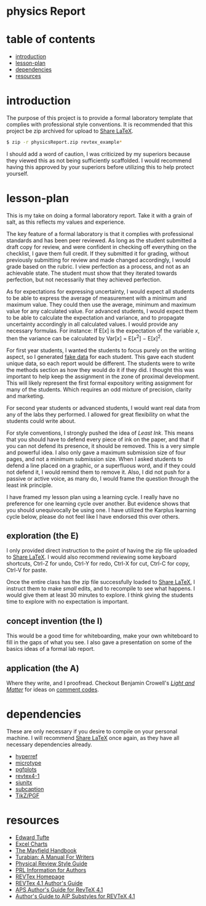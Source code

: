 
# physics Report

# table of contents
- [introduction](#introduction)
- [lesson-plan](#lesson-plan)
- [dependencies](#dependencies)
- [resources](#resources)

# introduction

The purpose of this project is to provide a formal laboratory template that complies with professional style conventions.
It is recommended that this project be zip archived for upload to [Share LaTeX](https://www.sharelatex.com).

```bash
$ zip -r physicsReport.zip revtex_example*
```

I should add a word of caution,
    I was criticized by my superiors because they viewed this as not being sufficiently scaffolded.
I would recommend having this approved by your superiors before utilizing this to help protect yourself.

# lesson-plan

This is my take on doing a formal laboratory report.
Take it with a grain of salt,
    as this reflects my values and experience.

The key feature of a formal laboratory is that it complies with professional standards and has been peer reviewed.
As long as the student submitted a draft copy for review,
    and were confident in checking off everything on the checklist,
    I gave them full credit.
If they submitted it for grading, without previously submitting for review and made changed accordingly,
    I would grade based on the rubric.
I view perfection as a process, and not as an achievable state.
The student must show that they iterated towards perfection,
    but not necessarily that they achieved perfection.

As for expectations for expressing uncertainty,
    I would expect all students to be able to express the average of measurement with a minimum and maximum value.
They could then use the average, minimum and maximum value for any calculated value.
For advanced students, I would expect them to be able to calculate the expectation and variance,
    and to propagate uncertainty accordingly in all calculated values.
I would provide any necessary formulas.
For instance: If E[_x_] is the expectation of the variable _x_,
    then the variance can be calculated by Var[_x_] = E[_x_<sup>2</sup>] &minus; E[_x_]<sup>2</sup>.

For first year students, I wanted the students to focus purely on the writing aspect,
    so I generated [fake data](https://github.com/jphafner/fakeData) for each student.
This gave each student unique data, so each report would be different.
The students were to write the methods section as how they would do it if they did.
I thought this was important to help keep the assignment in the zone of proximal development.
This will likely represent the first formal expository writing assignment for many of the students.
Which requires an odd mixture of precision, clarity and marketing.

For second year students or advanced students,
    I would want real data from any of the labs they performed.
I allowed for great flexibility on what the students could write about.

For style conventions, I strongly pushed the idea of _Least Ink_.
This means that you should have to defend every piece of ink on the paper,
    and that if you can not defend its presence, it should be removed.
This is a very simple and powerful idea.
I also only gave a maximum submission size of four pages,
    and not a minimum submission size.
When I asked students to defend a line placed on a graphic,
    or a superfluous word, and if they could not defend it,
    I would remind them to remove it.
Also, I did not push for a passive or active voice,
    as many do, I would frame the question through the least ink principle.

I have framed my lesson plan using a learning cycle.
I really have no preference for one learning cycle over another.
But evidence shows that you should unequivocally be using one.
I have utilized the Karplus learning cycle below,
    please do not feel like I have endorsed this over others.

## exploration (the E)

I only provided direct instruction to the point of having the zip file uploaded to [Share LaTeX](https://www.sharelatex.com).
I would also recommend reviewing some keyboard shortcuts,
    Ctrl-Z for undo, Ctrl-Y for redo, Ctrl-X for cut, Ctrl-C for copy, Ctrl-V for paste.

Once the entire class has the zip file successfully loaded to [Share LaTeX](https://www.sharelatex.com),
    I instruct them to make _small_ edits, and to recompile to see what happens.
I would give them at least 30 minutes to explore.
I think giving the students time to explore with no expectation is important.

## concept invention (the I)

This would be a good time for whiteboarding,
    make your own whiteboard to fill in the gaps of what you see.
I also gave a presentation on some of the basics ideas of a formal lab report.

## application (the A)

Where they write, and I proofread.
Checkout Benjamin Crowell's [_Light and Matter_](http://lightandmatter.com)
    for ideas on [comment codes](http://lightandmatter.com/lab_comment_codes.pdf).

# dependencies

These are only necessary if you desire to compile on your personal machine.
I will recommend [Share LaTeX](https://www.sharelatex.com) once again,
    as they have all necessary dependencies already.

- [hyperref](http://ctan.org/pkg/hyperree/)
- [microtype](http://ctan.org/pkg/microtype/)
- [pgfplots](http://pgfplots.net/)
- [revtex4-1](https://ctan.org/pkg/revtex4-1/)
- [siunitx](https://ctan.org/pkg/siunitx/)
- [subcaption](https://ctan.org/pkg/subcaption/)
- [TikZ/PGF](http://www.texample.net/tikz/)

# resources

- [Edward Tufte](https://www.edwardtufte.com/tufte/)
- [Excel Charts](http://www.excelcharts.com/blog/posts/)
- [The Mayfield Handbook](http://www.mit.edu/course/21/21.guide/)
- [Turabian: A Manual For Writers](http://www.press.uchicago.edu/books/turabian/turabian_citationguide.html)
- [Physical Review Style Guide](http://journals.aps.org/files/styleguide-pr.pdf)
- [PRL Information for Authors](http://journals.aps.org/prl/authors)
- [REVTex Homepage](http://journals.aps.org/revtex/)
- [REVTex 4.1 Author's Guide](http://journals.aps.org/files/revtex/auguide4-1.pdf)
- [APS Author's Guide for RevTeX 4.1](http://journals.aps.org/files/revtex/apsguide4-1.pdf)
- [Author's Guide to AIP Substyles for REVTeX 4.1](http://journals.aps.org/files/revtex/aipguide4-1.pdf)

